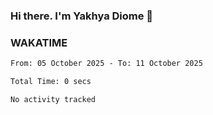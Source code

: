 ### Hi there. I'm Yakhya Diome 👋

### WAKATIME
<!--START_SECTION:waka-->

```txt
From: 05 October 2025 - To: 11 October 2025

Total Time: 0 secs

No activity tracked
```

<!--END_SECTION:waka-->
